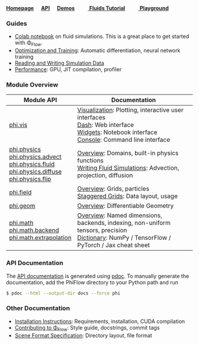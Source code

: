 
[**Homepage**](https://github.com/tum-pbs/PhiFlow)
&nbsp;&nbsp;&nbsp; [**API**](phi)
&nbsp;&nbsp;&nbsp; [**Demos**](https://github.com/tum-pbs/PhiFlow/tree/develop/demos)
&nbsp;&nbsp;&nbsp; [<img src="https://www.tensorflow.org/images/colab_logo_32px.png" height=16> **Fluids Tutorial**](https://colab.research.google.com/drive/1LNPpHoZSTNN1L1Jt9MjLZ0r3Ejg0u7hY#offline=true&sandboxMode=true)
&nbsp;&nbsp;&nbsp; [<img src="https://www.tensorflow.org/images/colab_logo_32px.png" height=16> **Playground**](https://colab.research.google.com/drive/1zBlQbmNguRt-Vt332YvdTqlV4DBcus2S#offline=true&sandboxMode=true)

### Guides

* [Colab notebook](https://colab.research.google.com/drive/1LNPpHoZSTNN1L1Jt9MjLZ0r3Ejg0u7hY#offline=true&sandboxMode=true)
on fluid simulations. This is a great place to get started with Φ<sub>Flow</sub>.
* [Optimization and Training](Optimization.md): Automatic differentiation, neural network training
* [Reading and Writing Simulation Data](Reading_and_Writing_Data.md)
* [Performance](GPU_Execution.md): GPU, JIT compilation, profiler 

### Module Overview

| Module API  | Documentation                                        |
|-------------|------------------------------------------------------|
| [phi.vis](phi/vis) | [Visualization](Visualization.md): Plotting, interactive user interfaces <br /> [Dash](Web_Interface.md): Web interface <br /> [Widgets](Widgets.md): Notebook interface  <br /> [Console](ConsoleUI.md): Command line interface   |
| [phi.physics](phi/physics) <br /> [phi.physics.advect](phi/physics/advect.html) <br /> [phi.physics.fluid](phi/physics/fluid.html) <br /> [phi.physics.diffuse](phi/physics/diffuse.html) <br /> [phi.physics.flip](phi/physics/flip.html) | [Overview](Physics.md): Domains, built-in physics functions <br /> [Writing Fluid Simulations](Fluid_Simulation.md): Advection, projection, diffusion        |
| [phi.field](phi/field)   | [Overview](Fields.md): Grids, particles <br /> [Staggered Grids](Staggered_Grids.md): Data layout, usage  |
| [phi.geom](phi/geom)    | [Overview](Geometry.md): Differentiable Geometry        |
| [phi.math](phi/math) <br /> [phi.math.backend](phi/math/backend) <br /> [phi.math.extrapolation](phi/math/extrapolation.html)  | [Overview](Math.md): Named dimensions, backends, indexing, non-uniform tensors, precision <br /> [Dictionary](Math_Translations.md): NumPy / TensorFlow / PyTorch / Jax cheat sheet|

### API Documentation

The [API documentation](phi) is generated using [pdoc](https://pdoc3.github.io/pdoc/).
To manually generate the documentation, add the PhiFlow directory to your Python path and run
```bash
$ pdoc --html --output-dir docs --force phi
```

### Other Documentation

* [Installation Instructions](Installation_Instructions.md):
  Requirements, installation, CUDA compilation
* [Contributing to Φ<sub>Flow</sub>](https://github.com/tum-pbs/PhiFlow/blob/develop/CONTRIBUTING.md):
  Style guide, docstrings, commit tags
* [Scene Format Specification](Scene_Format_Specification.md):
  Directory layout, file format
